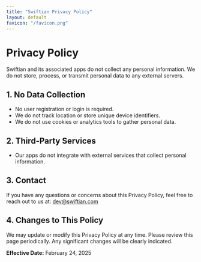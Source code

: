 ```yaml
---
title: "Swiftian Privacy Policy"
layout: default
favicon: "/favicon.png"
---
```


# Privacy Policy

Swiftian and its associated apps do not collect any personal information. We do not store, process, or transmit personal data to any external servers.

## 1. No Data Collection
- No user registration or login is required.
- We do not track location or store unique device identifiers.
- We do not use cookies or analytics tools to gather personal data.

## 2. Third-Party Services
- Our apps do not integrate with external services that collect personal information.

## 3. Contact
If you have any questions or concerns about this Privacy Policy, feel free to reach out to us at:
[dev@swiftian.com](mailto:dev@swiftian.com)

## 4. Changes to This Policy
We may update or modify this Privacy Policy at any time. Please review this page periodically. Any significant changes will be clearly indicated.

**Effective Date:** February 24, 2025
